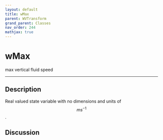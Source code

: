 ```yaml
---
layout: default
title: wMax
parent: WVTransform
grand_parent: Classes
nav_order: 244
mathjax: true
---
```


#  wMax

max vertical fluid speed


---

## Description
Real valued state variable with no dimensions and units of $$m s^{-1}$$.

## Discussion

